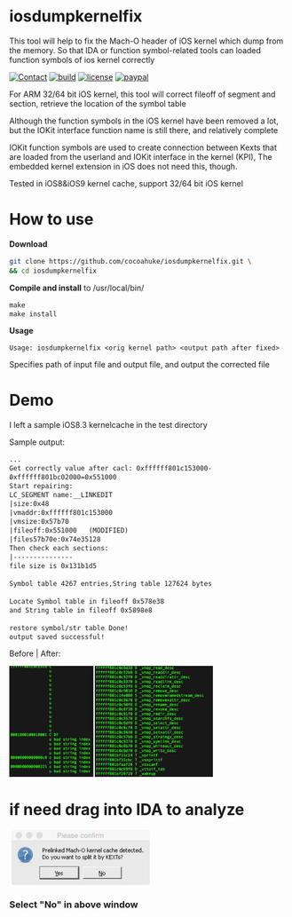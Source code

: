 # iosdumpkernelfix
This tool will help to fix the Mach-O header of iOS kernel which dump from the memory. So that IDA or function symbol-related tools can loaded function symbols of ios kernel correctly

[![Contact](https://img.shields.io/badge/contact-@cocoahuke-fbb52b.svg?style=flat)](https://twitter.com/cocoahuke) [![build](https://travis-ci.org/cocoahuke/iosdumpkernelfix.svg?branch=master)](https://travis-ci.org/cocoahuke/iosdumpkernelfix) [![license](https://img.shields.io/badge/license-MIT-blue.svg)](https://github.com/cocoahuke/iosdumpkernelfix/blob/master/LICENSE) [![paypal](https://img.shields.io/badge/Donate-PayPal-039ce0.svg)](https://www.paypal.com/cgi-bin/webscr?cmd=_s-xclick&hosted_button_id=EQDXSYW8Z23UY)

For ARM 32/64 bit iOS kernel, this tool  will correct fileoff of segment and section, retrieve the location of the symbol table

Although the function symbols in the iOS kernel have been removed a lot, but the IOKit interface function name is still there, and relatively complete

IOKit function symbols are used to create connection between Kexts that are loaded from the userland and IOKit interface in the kernel (KPI), The embedded kernel extension in iOS does not need this, though.

Tested in iOS8&iOS9 kernel cache, support 32/64 bit iOS kernel

# How to use

**Download**
```bash
git clone https://github.com/cocoahuke/iosdumpkernelfix.git \
&& cd iosdumpkernelfix
```

**Compile and install** to /usr/local/bin/
```
make
make install
```
**Usage**
```
Usage: iosdumpkernelfix <orig kernel path> <output path after fixed>
```
Specifies path of input file and output file, and output the corrected file

# Demo
I left a sample iOS8.3 kernelcache in the test directory

Sample output:
```
...
Get correctly value after cacl: 0xffffff801c153000-0xffffff801bc02000=0x551000
Start repairing:
LC_SEGMENT name:__LINKEDIT
|size:0x48
|vmaddr:0xffffff801c153000
|vmsize:0x57b70
|fileoff:0x551000   (MODIFIED)
|files57b70e:0x74e35128
Then check each sections:
|---------------
file size is 0x131b1d5

Symbol table 4267 entries,String table 127624 bytes

Locate Symbol table in fileoff 0x578e38
and String table in fileoff 0x5898e8

restore symbol/str table Done!
output saved successful!
```
Before | After:

<img src="result_demo.png" height=200/>

# if need drag into IDA to analyze
&nbsp;<img src="idawdw.png" height=100/>
### Select "No" in above window

